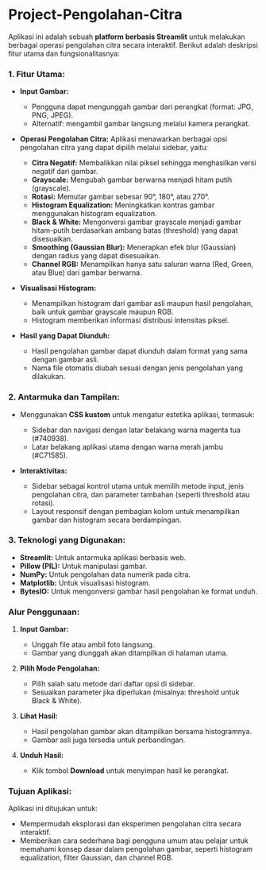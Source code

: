 # Project-Pengolahan-Citra
Aplikasi ini adalah sebuah **platform berbasis Streamlit** untuk melakukan berbagai operasi pengolahan citra secara interaktif. Berikut adalah deskripsi fitur utama dan fungsionalitasnya:

### **1. Fitur Utama:**
- **Input Gambar:**
  - Pengguna dapat mengunggah gambar dari perangkat (format: JPG, PNG, JPEG).
  - Alternatif: mengambil gambar langsung melalui kamera perangkat.

- **Operasi Pengolahan Citra:**
  Aplikasi menawarkan berbagai opsi pengolahan citra yang dapat dipilih melalui sidebar, yaitu:
  - **Citra Negatif:** Membalikkan nilai piksel sehingga menghasilkan versi negatif dari gambar.
  - **Grayscale:** Mengubah gambar berwarna menjadi hitam putih (grayscale).
  - **Rotasi:** Memutar gambar sebesar 90°, 180°, atau 270°.
  - **Histogram Equalization:** Meningkatkan kontras gambar menggunakan histogram equalization.
  - **Black & White:** Mengonversi gambar grayscale menjadi gambar hitam-putih berdasarkan ambang batas (threshold) yang dapat disesuaikan.
  - **Smoothing (Gaussian Blur):** Menerapkan efek blur (Gaussian) dengan radius yang dapat disesuaikan.
  - **Channel RGB:** Menampilkan hanya satu saluran warna (Red, Green, atau Blue) dari gambar berwarna.

- **Visualisasi Histogram:**
  - Menampilkan histogram dari gambar asli maupun hasil pengolahan, baik untuk gambar grayscale maupun RGB.
  - Histogram memberikan informasi distribusi intensitas piksel.

- **Hasil yang Dapat Diunduh:**
  - Hasil pengolahan gambar dapat diunduh dalam format yang sama dengan gambar asli.
  - Nama file otomatis diubah sesuai dengan jenis pengolahan yang dilakukan.

### **2. Antarmuka dan Tampilan:**
- Menggunakan **CSS kustom** untuk mengatur estetika aplikasi, termasuk:
  - Sidebar dan navigasi dengan latar belakang warna magenta tua (#740938).
  - Latar belakang aplikasi utama dengan warna merah jambu (#C71585).

- **Interaktivitas:**
  - Sidebar sebagai kontrol utama untuk memilih metode input, jenis pengolahan citra, dan parameter tambahan (seperti threshold atau rotasi).
  - Layout responsif dengan pembagian kolom untuk menampilkan gambar dan histogram secara berdampingan.

### **3. Teknologi yang Digunakan:**
- **Streamlit:** Untuk antarmuka aplikasi berbasis web.
- **Pillow (PIL):** Untuk manipulasi gambar.
- **NumPy:** Untuk pengolahan data numerik pada citra.
- **Matplotlib:** Untuk visualisasi histogram.
- **BytesIO:** Untuk mengonversi gambar hasil pengolahan ke format unduh.

### **Alur Penggunaan:**
1. **Input Gambar:**
   - Unggah file atau ambil foto langsung.
   - Gambar yang diunggah akan ditampilkan di halaman utama.

2. **Pilih Mode Pengolahan:**
   - Pilih salah satu metode dari daftar opsi di sidebar.
   - Sesuaikan parameter jika diperlukan (misalnya: threshold untuk Black & White).

3. **Lihat Hasil:**
   - Hasil pengolahan gambar akan ditampilkan bersama histogramnya.
   - Gambar asli juga tersedia untuk perbandingan.

4. **Unduh Hasil:**
   - Klik tombol **Download** untuk menyimpan hasil ke perangkat.

### **Tujuan Aplikasi:**
Aplikasi ini ditujukan untuk:
- Mempermudah eksplorasi dan eksperimen pengolahan citra secara interaktif.
- Memberikan cara sederhana bagi pengguna umum atau pelajar untuk memahami konsep dasar dalam pengolahan gambar, seperti histogram equalization, filter Gaussian, dan channel RGB.
